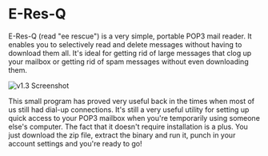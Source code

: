 # E-Res-Q

E-Res-Q (read "ee rescue") is a very simple, portable POP3 mail reader. It enables you to selectively read and delete messages without having to download them all. It's ideal for getting rid of large messages that clog up your mailbox or getting rid of spam messages without even downloading them.

![v1.3 Screenshot](/../screenshots/1.3.resized.jpg?raw=true "v1.3 Screenshot")

This small program has proved very useful back in the times when most of us still had dial-up connections. It's still a very useful utility for setting up quick access to your POP3 mailbox when you're temporarily using someone else's computer. The fact that it doesn't require installation is a plus. You just download the zip file, extract the binary and run it, punch in your account settings and you're ready to go!
